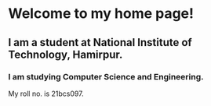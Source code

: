 # Welcome to my home page!

## I am a student at National Institute of Technology, Hamirpur.
### I am studying Computer Science and Engineering.

My roll no. is 21bcs097.